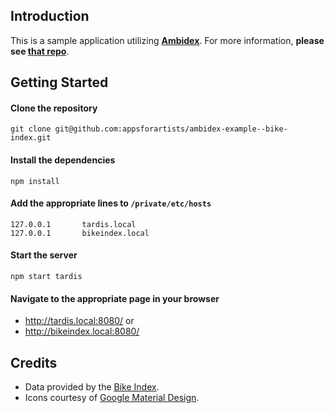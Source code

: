 ## Introduction ##

This is a sample application utilizing [**Ambidex**](https://github.com/appsforartists/Ambidex/).  For more information, **please see [that repo](https://github.com/appsforartists/Ambidex/)**.

## Getting Started ##

#### Clone the repository ####
    git clone git@github.com:appsforartists/ambidex-example--bike-index.git

#### Install the dependencies ####
    npm install

#### Add the appropriate lines to `/private/etc/hosts` ####
    127.0.0.1       tardis.local
    127.0.0.1       bikeindex.local

#### Start the server ###
    npm start tardis

#### Navigate to the appropriate page in your browser ####
 - http://tardis.local:8080/ or
 - http://bikeindex.local:8080/

## Credits ##

 - Data provided by the [Bike Index](https://bikeindex.org).
 - Icons courtesy of [Google Material Design](https://github.com/google/material-design-icons).
